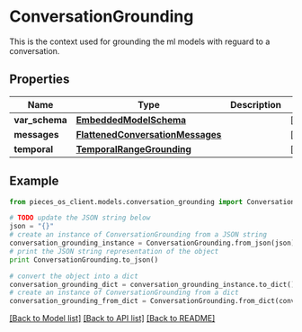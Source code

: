 # ConversationGrounding

This is the context used for grounding the ml models with reguard to a conversation.

## Properties
Name | Type | Description | Notes
------------ | ------------- | ------------- | -------------
**var_schema** | [**EmbeddedModelSchema**](EmbeddedModelSchema.md) |  | [optional] 
**messages** | [**FlattenedConversationMessages**](FlattenedConversationMessages.md) |  | [optional] 
**temporal** | [**TemporalRangeGrounding**](TemporalRangeGrounding.md) |  | [optional] 

## Example

```python
from pieces_os_client.models.conversation_grounding import ConversationGrounding

# TODO update the JSON string below
json = "{}"
# create an instance of ConversationGrounding from a JSON string
conversation_grounding_instance = ConversationGrounding.from_json(json)
# print the JSON string representation of the object
print ConversationGrounding.to_json()

# convert the object into a dict
conversation_grounding_dict = conversation_grounding_instance.to_dict()
# create an instance of ConversationGrounding from a dict
conversation_grounding_from_dict = ConversationGrounding.from_dict(conversation_grounding_dict)
```
[[Back to Model list]](../README.md#documentation-for-models) [[Back to API list]](../README.md#documentation-for-api-endpoints) [[Back to README]](../README.md)


